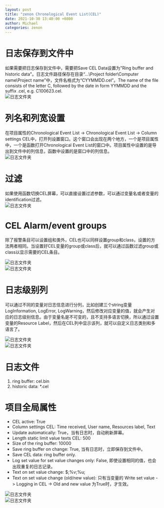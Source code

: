 ```yaml
---
layout: post
title: "zenon Chronological Event List(CEL)"
date: 2021-10-30 13:40:00 +0800
author: Michael
categories: zenon
---
```


# 日志保存到文件中
如果需要把日志保存到文件中，需要把Save CEL Data设置为"Ring buffer and historic data"。日志文件路径保存在目录“...\Project folder\Computer name\Project name”中，文件名格式为“CYYMMDD.cel”。The name of the file consists of the letter C, followed by the date in form YYMMDD and the suffix .cel, e.g. C100623.cel.   
![日志文件夹](/assets/pickmaster/datastorageCEL.png)  

# 列名和列宽设置
在项目属性的Chronological Event List -> Chronological Event List -> Column settings CEL中，打开列设置窗口。这个窗口会出现在两个地方，一个是项目属性中，一个是函数打开Chronological Event List的窗口中。项目属性中设置的是导出到文件中的列信息，函数中设置的是窗口中的列信息。  
![日志文件夹](/assets/pickmaster/CELColumnSettings.png)  

# 过滤
如果使用函数切换CEL屏幕，可以直接设置过滤参数，可以通过变量名或者变量的identification过滤。  
![日志文件夹](/assets/pickmaster/CELFilter.png)  

# CEL Alarm/event groups
除了报警条目可以设置组和类外，CEL也可以同样设置group和class，设置的方法两者相同。当设置好CEL变量的group或class后，就可以通过函数过滤group或class以显示需要的CEL条目。

![日志文件夹](/assets/zenon/CELAlarmEventGroup.png)  
![日志文件夹](/assets/zenon/CELAlarmEventGroupFilter.png)  

# 日志级别列
可以通过不同的变量对日志信息进行分列，比如创建三个string变量LogInformation, LogError, LogWarning，然后修改对应变量的值，就会产生对应的日志级别信息。由于变量名是不可变的，且不支持多语言切换，所以通过设置变量的Resource Label，然后在CEL列中显示该列，就可以自定义日志类别和多语言了。

![日志文件夹](/assets/zenon/VariableResourceLabel.png)  
![日志文件夹](/assets/zenon/CELColumnSettings.png)  

# 日志文件
1. ring buffer: cel.bin
2. historic data: *.cel

# 项目全局属性
- CEL active: True
- Column settings CEL: Time received, User name, Resources label, Text
- Update automatically: True，当有日志时，自动刷新屏幕。
- Length static limit value texts CEL: 500
- Size of the ring buffer: 10000
- Save ring buffer on change: True, 当有日志时，立即保存到文件中。
- Save CEL data: ring buffer only.
- Log set value for set value changes only: False, 即使设置相同的值，也会出现重复的日志记录。
- Text on set value change: $;%v;%u;
- Text on set value change (old/new value): 只有当变量的 Write set value -> Logging in CEL -> Old and new value 为True时，才生效。

![日志文件夹](/assets/zenon/ProjectCEL.png)  
![日志文件夹](/assets/zenon/VariableLogging.png)  


